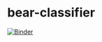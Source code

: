 # bear-classifier
[![Binder](https://mybinder.org/badge_logo.svg)](https://mybinder.org/v2/gh/naijauser/bear-classifier/HEAD)